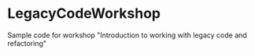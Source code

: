 # LegacyCodeWorkshop
Sample code for workshop "Introduction to working with legacy code and refactoring" 
